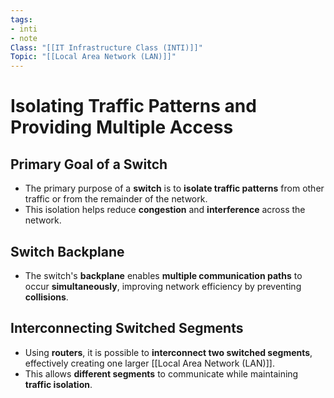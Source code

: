 ```yaml
---
tags:
- inti
- note
Class: "[[IT Infrastructure Class (INTI)]]"
Topic: "[[Local Area Network (LAN)]]"
---
```


# Isolating Traffic Patterns and Providing Multiple Access

## Primary Goal of a Switch

- The primary purpose of a **switch** is to **isolate traffic patterns** from other traffic or from the remainder of the network. 
- This isolation helps reduce **congestion** and **interference** across the network.

## Switch Backplane

- The switch's **backplane** enables **multiple communication paths** to occur **simultaneously**, improving network efficiency by preventing **collisions**.

## Interconnecting Switched Segments

- Using **routers**, it is possible to **interconnect two switched segments**, effectively creating one larger [[Local Area Network (LAN)]]. 
- This allows **different segments** to communicate while maintaining **traffic isolation**.
